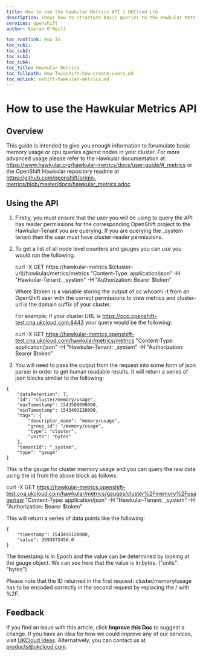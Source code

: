 ```yaml
---
title: How to use the Hawkular Metrics API | UKCloud Ltd
description: Shows how to structure basic queries to the Hawkular Metrics API in order to get resource statistics back
services: openshift
author: Kieran O'Neill

toc_rootlink: How To
toc_sub1: 
toc_sub2:
toc_sub3:
toc_sub4:
toc_title: Hawkular Metrics
toc_fullpath: How To/oshift-how-create-users.md
toc_mdlink: oshift-hawkular-metrics.md
---
```


# How to use the Hawkular Metrics API

## Overview

This guide is intended to give you enough information to forumulate basic memory usage or cpu queries against nodes in your cluster. For more advanced usage please refer to the Hawkular documentation at: https://www.hawkular.org/hawkular-metrics/docs/user-guide/#_metrics or the OpenShift Hawkular repository readme at https://github.com/openshift/origin-metrics/blob/master/docs/hawkular_metrics.adoc

## Using the API

1. Firstly, you must ensure that the user you will be using to query the API has reader permissions for the corresponding OpenShift project to the Hawkular-Tenant you are querying. If you are querying the _system tenant then the user must have cluster-reader permissions.

2. To get a list of all node level counters and gauges you can use you would run the following:

    curl -X GET https://hawkular-metrics.$(cluster-url)/hawkular/metrics/metrics "Content-Type: application/json" -H "Hawkular-Tenant: _system" -H "Authorization: Bearer $token"
    
    Where $token is a variable storing the output of oc whoami -t from an OpenShift user with the correct permissions to view metrics and cluster-url is the domain suffix of your cluster.
    
    For example; if your cluster URL is https://ocp.openshift-test.cna.ukcloud.com:8443 your query would be the following:
    
    curl -X GET https://hawkular-metrics.openshift-test.cna.ukcloud.com/hawkular/metrics/metrics "Content-Type: application/json" -H "Hawkular-Tenant: _system" -H "Authorization: Bearer $token"


3. You will need to pass the output from the request into some form of json parser in order to get human readable results. It will return a series of json blocks similiar to the following:
```
{
    "dataRetention": 7,
    "id": "cluster/memory/usage",
    "maxTimestamp": 1543500090000,
    "minTimestamp": 1543491120000,
    "tags": {
        "descriptor_name": "memory/usage",
        "group_id": "/memory/usage",
        "type": "cluster",
        "units": "bytes"
    },
    "tenantId": "_system",
    "type": "gauge"
}
```
This is the gauge for cluster memory usage and you can query the raw data using the id from the above block as follows:

curl -X GET https://hawkular-metrics.openshift-test.cna.ukcloud.com/hawkular/metrics/gauges/cluster%2Fmemory%2Fusage/raw "Content-Type: application/json" -H "Hawkular-Tenant: _system" -H "Authorization: Bearer $token"

This will return a series of data points like the following:

    {
        "timestamp": 1543491120000,
        "value": 3593875456.0
    }

The timestamp is in Epoch and the value can be determined by looking at the gauge object. We can see here that the value is in bytes. ("units": "bytes")

Please note that the ID returned in the first request: cluster/memory/usage has to be encoded correctly in the second request by replacing the / with %2F.

## Feedback

If you find an issue with this article, click **Improve this Doc** to suggest a change. If you have an idea for how we could improve any of our services, visit [UKCloud Ideas](https://ideas.ukcloud.com). Alternatively, you can contact us at <products@ukcloud.com>.
